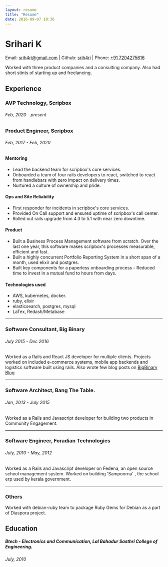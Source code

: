 ```yaml
---
layout: resume
title: "Resume"
date: 2016-09-07 10:36
---
```


# Srihari K

Email: [srih4ri@gmail.com](mailto:srih4ri@gmail.com) \| Github: [srih4ri](https://github.com/srih4ri) \| Phone: [+91 7204275616](tel:+917204275616)

Worked with three product companies and a consulting company. Also had short stints of starting up and freelancing.

## Experience

### AVP Technology, Scripbox
###### Feb, 2020 - present

### Product Engineer, Scripbox
###### Feb, 2017 - Feb, 2020

#### Mentoring

- Lead the backend team for scripbox's core services.
- Onboarded a team of four rails developers to react, switched to react from handlebars with zero impact on delivery times.
- Nurtured a culture of ownership and pride.

#### Ops and Site Reliability
- First responder for incidents in scripbox's core services.
- Provided On Call support and ensured uptime of scripbox's call center.
- Rolled out rails upgrade from 4.3 to 5.1 with near zero downtime.

#### Product 
- Built a Business Process Management software from scratch. Over the last one year, this software makes scripbox's processes measurable, efficient and fast. 
- Built a highly concurrent Portfolio Reporting System in a short span of a month, used elixir and postgres.
- Built key components for a paperless onboarding process - Reduced time to invest in a mutual fund to hours from days. 

#### Technologies used
- AWS, kubernetes, docker.
- ruby, elixir
- elasticsearch, postgres, mysql
- LaTex, Redash/Metabase

---
### Software Consultant, Big Binary

###### July 2015 - Dec 2016
Worked as a Rails and React JS developer for multiple clients. Projects worked on included e-commerce systems, mobile app backends and logistics software built using rails. Also wrote few blog posts on [BigBinary Blog](https://blog.bigbinary.com)

---
### Software Architect, Bang The Table.

###### Jan, 2013 - July 2015
Worked as a Rails and Javascript developer for building two products in Community Engagement.

---
### Software Engineer, Foradian Technologies

###### July, 2010 - May, 2012
Worked as a Rails and Javascript developer on Fedena, an open source school management system. Worked on building 'Sampoorna' , the school erp used by kerala government.

---
### Others

Worked with debian-ruby team to package Ruby Gems for Debian as a part of Diaspora project.

## Education

##### Btech - Electronics and Communication, Lal Bahadur Sasthri College of Engineering.

###### July, 2010
